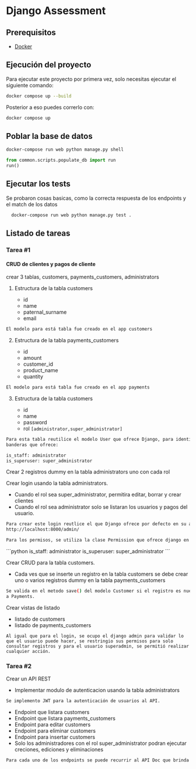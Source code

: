# Django Assessment

## Prerequisitos

- [Docker](https://docs.docker.com/get-docker/)

## Ejecución del proyecto

Para ejecutar este proyecto por primera vez, solo necesitas ejecutar el siguiente comando:

```bash
docker compose up --build
```

Posterior a eso puedes correrlo con:

```bash
docker compose up
```

## Poblar la base de datos

```bash
docker-compose run web python manage.py shell
```
```python
from common.scripts.populate_db import run
run()
```

## Ejecutar los tests

Se probaron cosas basicas, como la correcta respuesta de los endpoints y el match de los datos

```bash
  docker-compose run web python manage.py test .
```

## Listado de tareas 

### Tarea #1

#### CRUD de clientes y pagos de cliente

crear 3 tablas, customers, payments_customers, administrators

1. Estructura de la tabla customers

   - id
   - name
   - paternal_surname
   - email

```bash
El modelo para está tabla fue creado en el app customers
```

2. Estructura de la tabla payments_customers

   - id
   - amount
   - customer_id
   - product_name
   - quantity

```bash
El modelo para está tabla fue creado en el app payments
```

3. Estructura de la tabla customers

   - id
   - name
   - password
   - rol `[administrator,super_administrator]`

```bash
Para esta tabla reutilice el modelo User que ofrece Django, para identificar el rol utilice las banderas 
banderas que ofrece:
```

```python
is_staff: administrator
is_superuser: super_administrator
```

Crear 2 registros dummy en la tabla administrators uno con cada rol 

Crear login usando la tabla administrators.

   - Cuando el rol sea super_administrator, permitira editar, borrar y crear clientes
   - Cuando el rol sea administrator solo se listaran los usuarios y pagos del usuario.

```bash
Para crear este login reutlice el que Django ofrece por defecto en su admin:
http://localhost:8000/admin/
```
```python
Para los permisos, se utiliza la clase Permission que ofrece django en conjunto con las banderas
```
´´´python
is_staff: administrator
is_superuser: super_administrator
´´´

Crear CRUD para la tabla customers.

   - Cada ves que se inserte un registro en la tabla customers se debe crear uno o varios registros dummy en la tabla payments_customers

```bash
Se valida en el metodo save() del modelo Customer si el registro es nuevo, en caso de serlo se agregan sus respectivos dummies
a Payments.
```

Crear vistas de listado

   - listado de customers
   - listado de payments_customers

```
Al igual que para el login, se ocupo el django admin para validar lo que el usuario puede hacer, se restringio sus permisos para solo consultar registros y para el usuario superadmin, se permitió realizar cualquier acción.
```

### Tarea #2

Crear un API REST

   - Implementar modulo de autenticacion usando la tabla administrators

```bash
Se implemento JWT para la autenticación de usuarios al API.
```

   - Endpoint que listara customers
   - Endpoint que listara payments_customers
   - Endpoint para editar customers
   - Endpoint para eliminar customers
   - Endpoint para insertar customers
   - Solo los administradores con el rol super_administrator podran ejecutar creciones, ediciones y eliminaciones

```bash
Para cada uno de los endpoints se puede recurrir al API Doc que brinda Swagger: http://localhost:8000/api/doc/ permite interactuar con todos los endpoints.
```
